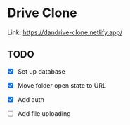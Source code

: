 # Drive Clone

Link: https://dandrive-clone.netlify.app/

## TODO
- [x] Set up database
- [x] Move folder open state to URL
- [x] Add auth
- [ ] Add file uploading


